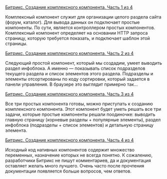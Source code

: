 [Битрикс. Создание комплексного компонента. Часть 1 из 4](https://tokmakov.msk.ru/blog/item/193)

Комплексный компонент служит для организации целого раздела сайта (форум, каталог). Для вывода данных он подключает простые компоненты. По сути, является контроллером простых компонентов. Комплексный компонент определяет на основании HTTP запроса страницу, которую требуется показать, и подключает шаблон этой страницы.

[Битрикс. Создание комплексного компонента. Часть 2 из 4](https://tokmakov.msk.ru/blog/item/194)

Следующий простой компонент, который мы создадим, умеет выводить раздел инфоблока. А именно — показывать список подразделов текущего раздела и список элементов этого раздела. Подразделы и элементы отсортированы по коду сортировки, который задается в панели управления. В браузере это выглядит примерно так…

[Битрикс. Создание комплексного компонента. Часть 3 из 4](https://tokmakov.msk.ru/blog/item/195)

Все три простых компонента готовы, можно приступать к созданию комплексного компонента. Этот компонент будет уметь решать все три задачи, которые простые компоненты решали поодиночке: выводить главную страницу (корневые разделы + популярные элементы), раздел инфоблока (подразделы + список элементов) и детальную страницу элемента.

[Битрикс. Создание комплексного компонента. Часть 4 из 4](https://tokmakov.msk.ru/blog/item/196)

Исходный код нативных компонентов содержит множество переменных, назначение которых не всегда понятно. К сожалению, разработчики Битрикс не пишут комментариев, да и документация оставляет желать много лучшего. Очень часто после прочтения документации появляется больше вопросов, чем ответов.
